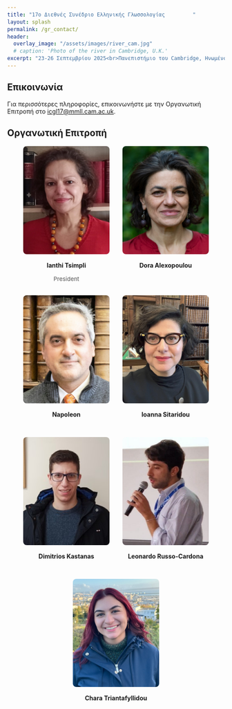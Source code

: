 ```yaml
---
title: "17ο Διεθνές Συνέδριο Ελληνικής Γλωσσολογίας         "
layout: splash
permalink: /gr_contact/
header:
  overlay_image: "/assets/images/river_cam.jpg"
  # caption: 'Photo of the river in Cambridge, U.K.'
excerpt: "23-26 Σεπτεμβρίου 2025<br>Πανεπιστήμιο του Cambridge, Ηνωμένο Βασίλειο"
---
```


## Επικοινωνία

Για περισσότερες πληροφορίες, επικοινωνήστε με την Οργανωτική Επιτροπή στο <a href="mailto:icgl17@mmll.cam.ac.uk" target="_blank">icgl17@mmll.cam.ac.uk</a>. 

## Οργανωτική Επιτροπή

<div style="max-width: 960px; margin: 0 auto; display: flex; flex-wrap: wrap; justify-content: center; gap: 30px;">

  <div style="width: 200px; text-align: center;">
    <img src="/assets/images/Ianthi.jpg"
         alt="Ianthi Tsimpli"
         style="width: 200px; height: 250px; object-fit: cover; border-radius: 8px;">
    <p><strong>Ianthi Tsimpli</strong></p>
    <span style="font-size: 0.95em; color: #555;">President</span>

  </div>

  <div style="width: 200px; text-align: center;">
    <img src="/assets/images/Dora.jpg"
         alt="Dora Alexopoulou"
         style="width: 200px; height: 250px; object-fit: cover; border-radius: 8px;">
    <p><strong>Dora Alexopoulou</strong></p>
  </div>

  <div style="width: 200px; text-align: center;">
    <img src="/assets/images/Napoleon.JPG"
         alt="Napoleon"
         style="width: 200px; height: 250px; object-fit: cover; border-radius: 8px;">
    <p><strong>Napoleon</strong></p>
  </div>

  <div style="width: 200px; text-align: center;">
    <img src="/assets/images/Ioanna.jpg"
         alt="Ioanna Sitaridou"
         style="width: 200px; height: 250px; object-fit: cover; border-radius: 8px;">
    <p><strong>Ioanna Sitaridou</strong></p>
  </div>

  <div style="width: 200px; text-align: center;">
    <img src="/assets/images/dim.jpg"
         alt="Dimitrios Kastanas"
         style="width: 200px; height: 250px; object-fit: cover; border-radius: 8px;">
    <p><strong>Dimitrios Kastanas</strong></p>
  </div>

  <div style="width: 200px; text-align: center;">
    <img src="/assets/images/Leonardo.jpg"
         alt="Leonardo Russo-Cardona"
         style="width: 200px; height: 250px; object-fit: cover; border-radius: 8px;">
    <p><strong>Leonardo Russo-Cardona</strong></p>
  </div>

  <div style="width: 200px; text-align: center;">
    <img src="/assets/images/Chara.JPG"
         alt="Chara Triantafyllidou"
         style="width: 200px; height: 250px; object-fit: cover; border-radius: 8px;">
    <p><strong>Chara Triantafyllidou</strong></p>
  </div>

</div>
